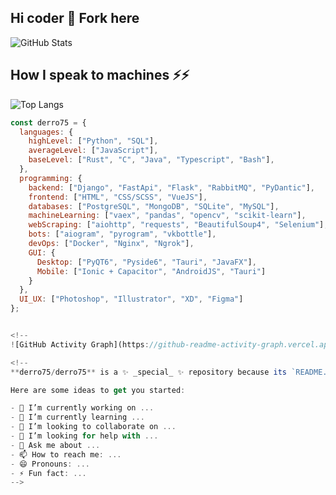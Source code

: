 ## Hi coder 👋 Fork here
![GitHub Stats](https://github-readme-stats.vercel.app/api?username=derro75&show_icons=true&theme=tokyonight)
## How I speak to machines ⚡⚡
![Top Langs](https://github-readme-stats.vercel.app/api/top-langs/?username=derro75&layout=compact&theme=tokyonight)
``` js
const derro75 = {
  languages: {
    highLevel: ["Python", "SQL"],
    averageLevel: ["JavaScript"],
    baseLevel: ["Rust", "C", "Java", "Typescript", "Bash"],
  },
  programming: {
    backend: ["Django", "FastApi", "Flask", "RabbitMQ", "PyDantic"],
    frontend: ["HTML", "CSS/SCSS", "VueJS"],
    databases: ["PostgreSQL", "MongoDB", "SQLite", "MySQL"],
    machineLearning: ["vaex", "pandas", "opencv", "scikit-learn"],
    webScraping: ["aiohttp", "requests", "BeautifulSoup4", "Selenium"],
    bots: ["aiogram", "pyrogram", "vkbottle"],
    devOps: ["Docker", "Nginx", "Ngrok"],
    GUI: {
      Desktop: ["PyQT6", "Pyside6", "Tauri", "JavaFX"],
      Mobile: ["Ionic + Capacitor", "AndroidJS", "Tauri"]
    }
  },
  UI_UX: ["Photoshop", "Illustrator", "XD", "Figma"]
};


<!--
![GitHub Activity Graph](https://github-readme-activity-graph.vercel.app/graph?username=derro75&theme=react-dark)

<!--
**derro75/derro75** is a ✨ _special_ ✨ repository because its `README.md` (this file) appears on your GitHub profile.

Here are some ideas to get you started:

- 🔭 I’m currently working on ...
- 🌱 I’m currently learning ...
- 👯 I’m looking to collaborate on ...
- 🤔 I’m looking for help with ...
- 💬 Ask me about ...
- 📫 How to reach me: ...
- 😄 Pronouns: ...
- ⚡ Fun fact: ...
-->
